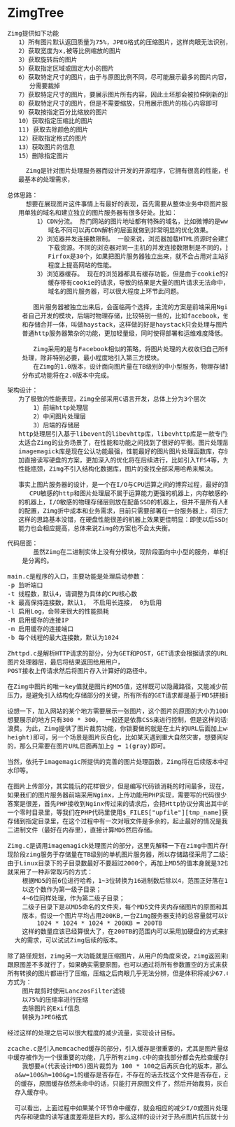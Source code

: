 # ZimgTree

<pre>
Zimg提供如下功能
   1）所有图片默认返回质量为75%，JPEG格式的压缩图片，这样肉眼无法识别，但是体积减小
   2）获取宽度为x,被等比例缩放的图片
   3）获取旋转后的图片
   5）获取指定区域或固定大小的图片
   6）获取特定尺寸的图片，由于与原图比例不同，尽可能展示最多的图片内容，缩放之后多余的部
      分需要裁掉
   7）获取特定尺寸的图片，要展示图片所有内容，因此土坯那会被拉伸到新的比例而变形
   8）获取特定尺寸的图片，但是不需要缩放，只用展示图片的核心内容即可
   9）获取按指定百分比缩放的图片
   10）获取指定压缩比的图片
   11) 获取去除颜色的图片
   12）获取指定格式的图片
   13）获取图片的信息
   15）删除指定图片
</pre>

<pre>
     Zimg是针对图片处理服务器而设计开发的开源程序，它拥有很高的性能，也满足了应用在图片方面
   最基本的处理需求，

总体思路：
     想要在展现图片这件事情上有最好的表现，首先需要从整体业务中将图片服务部分分离出来，使
   用单独的域名和建立独立的图片服务器有很多好处。比如：
        1）CDN分流。 热门网站的图片地址都有特殊的域名，比如微博的是www.sinaimg.cn等等，
           域名不同可以再CDN解析的层面就做到非常明显的优化效果。
        2）浏览器并发连接数限制。 一般来说，浏览器加载HTML资源时会建立很多的连接，并行的
           下载资源。不同的浏览器对同一主机的并发连接数限制是不同的，比如IE8是10个，
           Firfox是30个，如果把图片服务器独立出来，就不会占用对主站资源连接数的限制，一定
           程度上提高网站的性能。
        3）浏览器缓存。 现在的浏览器都具有缓存功能，但是由于cookie的存在，大部分浏览器不会
           缓存带有cookie的请求，导致的结果是大量的图片请求无法命中，只能重新下载，独立
           域名的图片服务器，可以很大程度上环节此问题。
        
       图片服务器被独立出来后，会面临两个选择，主流的方案是前端采用Nginx，中间是PHP或
    者自己开发的模块，后端时物理存储，比较特别一些的，比如facebook，他们把图片的请求处理
    和存储合并一体，叫做haystack，这样做的好是haystack只会处理与图片相关的请求，比例了
    普通http服务器繁杂的功能，更加轻量级，同时使得部署和运维难度降低。

       Zimg采用的是与Facebook相似的策略，将图片处理的大权收归自己所有，绝大部分事情由自己
    处理，除非特别必要，最小程度地引入第三方模块。
       在Zimg的1.0版本，设计面向图片量在TB级别的中小型服务，物理存储暂时不支持分布式集群，
    分布式功能将在2.0版本中完成。
</pre>

<pre>
架构设计：
   为了极致的性能表现，Zimg全部采用C语言开发，总体上分为3个层次
       1）前端http处理层
       2）中间图片处理层
       3）后端的存储层
   http处理层引入基于libevent的libevhttp库，libevhttp库是一款专门处理http请求的库，它
   太适合Zimg的业务场景了，在性能和功能之间找到了很好的平衡。图片处理层采用imagemagick库，
   imagemagick库是现在公认功能最强，性能最好的图片图片处理函数库，存储层采用memcached缓存
   加直接读写硬盘的方案，更加深入的优化将在后续进行，比如引入TFS4等，为了避免数据库带来的
   性能瓶颈，Zimg不引入结构化数据库，图片的查找全部采用哈希来解决。

   事实上图片服务器的设计，是一个在I/O与CPU运算之间的博弈过程，最好的策略当然是继续拆：
      CPU敏感的http和图片处理层不属于运算能力更强的机器上，内存敏感的cache层部署于内存更大
   的机器上，I/O敏感的物理存储层则放在配备SSD的机器上，但并不是所有人都能负担得起这么奢侈
   的配置，Zimg折中成本和业务需求，目前只需要部署在一台服务器上，将压力放在CPU上，事实证明
   这样的思路基本没错，在硬盘性能很差的机器上效果更佳明显：即使以后SSD全面普及，CPU的运算
   能力也会相应提高，总体来说Zimg的方案也不会太失衡。
</pre>

<pre>
代码层面：
       虽然Zimg在二进制实体上没有分模块，现阶段面向中小型的服务，单机部署即可，但是代码上
    是分离的。

main.c是程序的入口，主要功能是处理启动参数：
-p 监听端口
-t 线程数，默认4，请调整为具体的CPU核心数
-k 最高保持连接数，默认1， 不启用长连接， 0为启用
-l 启用Log，会带来很大的性能损耗
-M 启用缓存的连接IP
-m 启用缓存的连接端口
-b 每个线程的最大连接数，默认为1024

Zhttpd.c是解析HTTP请求的部分，分为GET和POST，GET请求会根据请求的URL参数去寻找图片并转给
图片处理器层，最后将结果返回给用用户，
POST接收上传请求然后将图片存入计算好的路径中。

在Zimg中图片的唯一key值就是图片的MD5值，这样既可以隐藏路径，又能减少前端和Zimg自身的存储
压力，是避免引入结构化存储部分的关键，所有所有的GET请求都是基于MD5拼接而成的。

设想一下，加入网站的某个地方需要展示一张图片，这个图片的原图的大小为1000 * 1000，但是你
想要展示的地方只有300 * 300， 一般还是依靠CSS来进行控制，但是这样的话会造成很多流量的
浪费。为此，Zimg提供了图片裁剪功能，你锁要做的就是在土片的URL后面加上w=300&h=300(width,
height)即可，另一个场景是图片灰白化，比如某天遇到重大自然灾害，想要网站所有图片变成灰白
的，那么只需要在图片URL后面再加上g = 1(gray)即可。

当然，依托于imagemagic所提供的完善的图片处理函数，Zimg将在后续版本中逐步增加该功能，比如
水印等。

在图片上传部分，其实能玩的花样很少，但是编写代码锁消耗的时间最多，现在，再假设另一种场景，
如果我们的图片服务器前端采用Nginx，上传功能用PHP实现，需要写的代码很少，但是性能如何呢？
答案是很差，首先PHP接收到Nginx传过来的请求后，会把Http协议分离出其中的二进制文件，存储在
一个零时目录里，等我们在PHP代码里使用$_FILES["upfile"][tmp_name]获取到文件后计算MD5再
存储到指定目录里，在这个过程中有一次对哦文件是多余的，起止最好的情况是我们拿到Http请求中的
二进制文件（最好在内存里），直接计算MD5然后存储。

Zimg.c是调用imagemagick处理图片的部分，这里先解释一下在zimg中图片存储路径的规划方案。
现阶段zimg服务于存储量在TB级别的单机图片服务器，所以存储路径采用了二级子目录的方案。
由于Linux目录下的子目录数最好不要超过2000个，再加上MD5的值本身就是32位16进制数，zimg
就采用了一种非常取巧的方式：
    根据MD5的前6位进行哈希，1~3位转换为16进制数后除以4，范围正好落在1024以内，
    以这个数作为第一级子目录；
    4~6位同样处理，作为第二级子目录；
    二级子目录下是以MD5命名的文件夹，每个MD5文件夹内存储图片的原图和其他根据需要存储的
    版本，假设一个图片平均占用200KB,一台Zimg服务器支持的总容量就可以计算出来了：
        1024 * 1024 * 1024 * 200KB = 200TB
    这样的数量应该已经算很大了，在200TB的范围内可以采用加硬盘的方式来扩容，当然如果有更
  大的需求，可以试试Zimg后续的版本。

除了路径规划，zimg另一大功能就是压缩图片，从用户的角度来说，zimg返回来的图片只要看起来
跟原图差不多就行了，如果确实需要原图，也可以通过将所有参数置空的方式来获得，zimg.c对于
所有转换的图片都进行了压缩，压缩之后肉眼几乎无法分辨，但是体积将减少67.05%，具体的处理
方式为：
    图片裁剪时使用LanczosFilter滤镜
    以75%的压缩率进行压缩
    去除图片的Exif信息
    转换为JPEG格式

经过这样的处理之后可以很大程度的减少流量，实现设计目标。

zcache.c是引入memcached缓存的部分，引入缓存是很重要的，尤其是图片量级上身以后，在zimg
中缓存被作为一个很重要的功能，几乎所有zimg.c中的查找部分都会先检查缓存是否存在，比如：
    我想要a(代表设计MD5)图片裁剪为 100 * 100之后再灰白化的版本，那么过程是先去找
  a&w=100&h=100&g=1的缓存是否存在，不存在的话去找这个文件是否存在，还不存在就去照这个分辨率的彩色图缓存是否存在，若依然不存在就去找彩色图文件是否存在，若还是没有，那就去查询原图
  的缓存，原图缓存依然未命中的话，只能打开原图文件了，然后开始裁剪，灰白化，然后返回给用户并
  存入缓存中。

  可以看出，上面过程中如果某个环节命中缓存，就会相应的减少I/O或图片处理的次数，众所周知，
  内存和硬盘的读写速度差距是巨大的，那么这样的设计对于热点图片抗压就十分重要。
</pre>